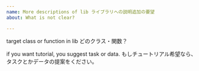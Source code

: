 ```yaml
---
name: More descriptions of lib ライブラリへの説明追加の要望
about: What is not clear?

---
```


target class or function in lib どのクラス・関数？

if you want tutorial, you suggest task or data. もしチュートリアル希望なら、タスクとかデータの提案をください。

